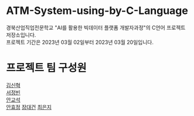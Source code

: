 # ATM-System-using-by-C-Language
경북산업직업전문학교 "AI를 활용한 빅데이터 플랫폼 개발자과정"의 C언어 프로젝트 저장소입니다.  
프로젝트 기간은 2023년 03월 02일부터 2023년 03월 20일입니다.

# 프로젝트 팀 구성원

[김신혁](https://github.com/909ma)  
[서정빈](https://github.com/jjangbin)  
[안교석](https://github.com/gsa5000)  
[안효정](https://github.com/AnHyojeongg) 
[장대건](https://github.com/Jangdaegun) 
[최은지](https://github.com/EunjiCh0i) 
